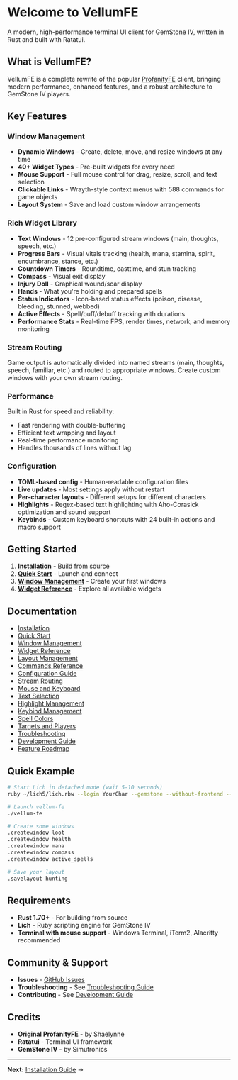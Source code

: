 # Welcome to VellumFE

A modern, high-performance terminal UI client for GemStone IV, written in Rust and built with Ratatui.

## What is VellumFE?

VellumFE is a complete rewrite of the popular [ProfanityFE](https://github.com/elanthia-online/profanity) client, bringing modern performance, enhanced features, and a robust architecture to GemStone IV players.

## Key Features

### Window Management
- **Dynamic Windows** - Create, delete, move, and resize windows at any time
- **40+ Widget Types** - Pre-built widgets for every need
- **Mouse Support** - Full mouse control for drag, resize, scroll, and text selection
- **Clickable Links** - Wrayth-style context menus with 588 commands for game objects
- **Layout System** - Save and load custom window arrangements

### Rich Widget Library
- **Text Windows** - 12 pre-configured stream windows (main, thoughts, speech, etc.)
- **Progress Bars** - Visual vitals tracking (health, mana, stamina, spirit, encumbrance, stance, etc.)
- **Countdown Timers** - Roundtime, casttime, and stun tracking
- **Compass** - Visual exit display
- **Injury Doll** - Graphical wound/scar display
- **Hands** - What you're holding and prepared spells
- **Status Indicators** - Icon-based status effects (poison, disease, bleeding, stunned, webbed)
- **Active Effects** - Spell/buff/debuff tracking with durations
- **Performance Stats** - Real-time FPS, render times, network, and memory monitoring

### Stream Routing
Game output is automatically divided into named streams (main, thoughts, speech, familiar, etc.) and routed to appropriate windows. Create custom windows with your own stream routing.

### Performance
Built in Rust for speed and reliability:
- Fast rendering with double-buffering
- Efficient text wrapping and layout
- Real-time performance monitoring
- Handles thousands of lines without lag

### Configuration
- **TOML-based config** - Human-readable configuration files
- **Live updates** - Most settings apply without restart
- **Per-character layouts** - Different setups for different characters
- **Highlights** - Regex-based text highlighting with Aho-Corasick optimization and sound support
- **Keybinds** - Custom keyboard shortcuts with 24 built-in actions and macro support

## Getting Started

1. **[Installation](https://github.com/Nisugi/VellumFE/wiki/Installation)** - Build from source
2. **[Quick Start](https://github.com/Nisugi/VellumFE/wiki/Quick-Start)** - Launch and connect
3. **[Window Management](https://github.com/Nisugi/VellumFE/wiki/Window-Management)** - Create your first windows
4. **[Widget Reference](https://github.com/Nisugi/VellumFE/wiki/Widget-Reference)** - Explore all available widgets

## Documentation

- [Installation](https://github.com/Nisugi/VellumFE/wiki/Installation)
- [Quick Start](https://github.com/Nisugi/VellumFE/wiki/Quick-Start)
- [Window Management](https://github.com/Nisugi/VellumFE/wiki/Window-Management)
- [Widget Reference](https://github.com/Nisugi/VellumFE/wiki/Widget-Reference)
- [Layout Management](https://github.com/Nisugi/VellumFE/wiki/Layout-Management)
- [Commands Reference](https://github.com/Nisugi/VellumFE/wiki/Commands-Reference)
- [Configuration Guide](https://github.com/Nisugi/VellumFE/wiki/Configuration-Guide)
- [Stream Routing](https://github.com/Nisugi/VellumFE/wiki/Stream-Routing)
- [Mouse and Keyboard](https://github.com/Nisugi/VellumFE/wiki/Mouse-and-Keyboard)
- [Text Selection](https://github.com/Nisugi/VellumFE/wiki/Text-Selection)
- [Highlight Management](https://github.com/Nisugi/VellumFE/wiki/Highlight-Management)
- [Keybind Management](https://github.com/Nisugi/VellumFE/wiki/Keybind-Management)
- [Spell Colors](https://github.com/Nisugi/VellumFE/wiki/Spell-Colors)
- [Targets and Players](https://github.com/Nisugi/VellumFE/wiki/Targets-and-Players)
- [Troubleshooting](https://github.com/Nisugi/VellumFE/wiki/Troubleshooting)
- [Development Guide](https://github.com/Nisugi/VellumFE/wiki/Development-Guide)
- [Feature Roadmap](https://github.com/Nisugi/VellumFE/wiki/Feature-Roadmap)

## Quick Example

```bash
# Start Lich in detached mode (wait 5-10 seconds)
ruby ~/lich5/lich.rbw --login YourChar --gemstone --without-frontend --detachable-client=8000

# Launch vellum-fe
./vellum-fe

# Create some windows
.createwindow loot
.createwindow health
.createwindow mana
.createwindow compass
.createwindow active_spells

# Save your layout
.savelayout hunting
```

## Requirements

- **Rust 1.70+** - For building from source
- **Lich** - Ruby scripting engine for GemStone IV
- **Terminal with mouse support** - Windows Terminal, iTerm2, Alacritty recommended

## Community & Support

- **Issues** - [GitHub Issues](https://github.com/Nisugi/VellumFE/issues)
- **Troubleshooting** - See [Troubleshooting Guide](https://github.com/Nisugi/VellumFE/wiki/Troubleshooting)
- **Contributing** - See [Development Guide](https://github.com/Nisugi/VellumFE/wiki/Development-Guide)

## Credits

- **Original ProfanityFE** - by Shaelynne
- **Ratatui** - Terminal UI framework
- **GemStone IV** - by Simutronics

---

**Next:** [Installation Guide](https://github.com/Nisugi/VellumFE/wiki/Installation) →
